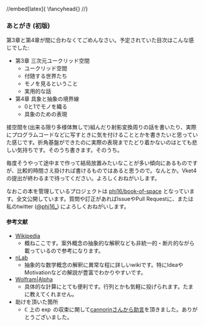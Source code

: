 //embed[latex]{
\fancyhead{}
//}

### あとがき (初版)

第3章と第4章が間に合わなくてごめんなさい。予定されていた目次はこんな感じでした:

- 第3章 三次元ユークリッド空間
    - ユークリッド空間
    - 付随する世界たち
    - モノを見るということ
    - 実用的な話
- 第4章 具象と抽象の境界線
    - 0と1でモノを織る
    - 具象のための表現

接空間を(出来る限り多様体無しで)組んだり射影変換周りの話を書いたり、実際にプログラムコードなどに写すときに気を付けることとかを書きたいと思っていた感じです。折角基盤ができたのに実際の表現までたどり着かないのはとても悲しい気持ちです。そのうち書きます。そのうち。

毎度そうやって途中まで作って結局放置みたいなことが多い傾向にあるものですが、比較的時間さえ掛ければ書けるものではあると思うので。なんとか。Vket4の提出が終わるまで待ってください。よろしくおねがいします。

なおこの本を管理しているプロジェクトは [phi16/book-of-space](https://github.com/phi16/book-of-space) となっています。全文公開しています。質問や訂正があればIssueやPull Requestに、または私のtwitter ([@phi16\_](https://twitter.com/phi16_)) によろしくおねがいします。

#### 参考文献

- [Wikipedia](https://ja.wikipedia.org/wiki/%E3%83%A1%E3%82%A4%E3%83%B3%E3%83%9A%E3%83%BC%E3%82%B8)
    - 概ねここです。案外概念の抽象的な解釈なども非統一的・断片的ながら載っているので参考になります。
- [nLab](https://ncatlab.org/nlab/show/HomePage)
    - 抽象的な数学概念の解釈に異常な程に詳しいwikiです。特にIdeaやMotivationなどの解説が豊富でわかりやすいです。
- [Wolfram|Alpha](https://www.wolframalpha.com/)
    - 具体的な計算にとても便利です。行列とかも気軽に投げられます。たまに教えてくれません。
- 助けを頂いた箇所 
    - $\mathbb{C}$ 上の $\exp$ の収束に関して[cannorinさんから助言](https://twitter.com/cannorin_vrc/status/1216373170556399616)を頂きました。ありがとうございました。
